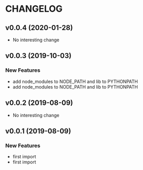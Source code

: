 # CHANGELOG



## v0.0.4 (2020-01-28)

- No interesting change


## v0.0.3 (2019-10-03)

### New Features
- add node_modules to NODE_PATH and lib to PYTHONPATH
- add node_modules to NODE_PATH and lib to PYTHONPATH






## v0.0.2 (2019-08-09)

- No interesting change


## v0.0.1 (2019-08-09)

### New Features
- first import
- first import






